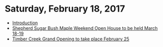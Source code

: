 # Saturday, February 18, 2017

* [Introduction](README.md)
* [Shepherd Sugar Bush Maple Weekend Open House to be held March 18-19](_posts/2017-02-18-shepherd-sugar-bush-maple-weekend-open-house-to-be-held-march-18-19.md)
* [Timber Creek Grand Opening to take place February 25](_posts/2017-02-19-timber-creek-grand-opening-to-take-place-february-25.md)



